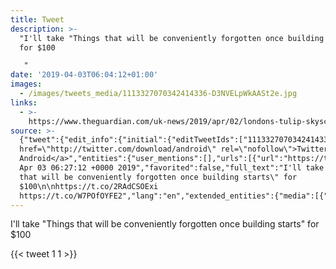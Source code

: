 ```yaml
---
title: Tweet
description: >-
  "I'll take "Things that will be conveniently forgotten once building starts"
  for $100

   "
date: '2019-04-03T06:04:12+01:00'
images:
  - /images/tweets_media/1113327070342414336-D3NVELpWkAASt2e.jpg
links:
  - >-
    https://www.theguardian.com/uk-news/2019/apr/02/londons-tulip-skyscraper-given-planning-permission
source: >-
  {"tweet":{"edit_info":{"initial":{"editTweetIds":["1113327070342414336"],"editableUntil":"2019-04-03T07:27:12.843Z","editsRemaining":"5","isEditEligible":true}},"retweeted":false,"source":"<a
  href=\"http://twitter.com/download/android\" rel=\"nofollow\">Twitter for
  Android</a>","entities":{"user_mentions":[],"urls":[{"url":"https://t.co/2RAdCSOExi","expanded_url":"https://www.theguardian.com/uk-news/2019/apr/02/londons-tulip-skyscraper-given-planning-permission","display_url":"theguardian.com/uk-news/2019/a…","indices":["86","109"]}],"symbols":[],"media":[{"expanded_url":"https://twitter.com/toychicken/status/1113327070342414336/photo/1","indices":["110","133"],"url":"https://t.co/W7POfOYFE2","media_url":"http://pbs.twimg.com/media/D3NVELpWkAASt2e.jpg","id_str":"1113327063224717312","id":"1113327063224717312","media_url_https":"https://pbs.twimg.com/media/D3NVELpWkAASt2e.jpg","sizes":{"medium":{"w":"1200","h":"515","resize":"fit"},"large":{"w":"2048","h":"879","resize":"fit"},"small":{"w":"680","h":"292","resize":"fit"},"thumb":{"w":"150","h":"150","resize":"crop"}},"type":"photo","display_url":"pic.twitter.com/W7POfOYFE2"}],"hashtags":[]},"display_text_range":["0","133"],"favorite_count":"1","id_str":"1113327070342414336","truncated":false,"retweet_count":"1","id":"1113327070342414336","possibly_sensitive":false,"created_at":"Wed
  Apr 03 06:27:12 +0000 2019","favorited":false,"full_text":"I'll take \"Things
  that will be conveniently forgotten once building starts\" for
  $100\n\nhttps://t.co/2RAdCSOExi
  https://t.co/W7POfOYFE2","lang":"en","extended_entities":{"media":[{"expanded_url":"https://twitter.com/toychicken/status/1113327070342414336/photo/1","indices":["110","133"],"url":"https://t.co/W7POfOYFE2","media_url":"http://pbs.twimg.com/media/D3NVELpWkAASt2e.jpg","id_str":"1113327063224717312","id":"1113327063224717312","media_url_https":"https://pbs.twimg.com/media/D3NVELpWkAASt2e.jpg","sizes":{"medium":{"w":"1200","h":"515","resize":"fit"},"large":{"w":"2048","h":"879","resize":"fit"},"small":{"w":"680","h":"292","resize":"fit"},"thumb":{"w":"150","h":"150","resize":"crop"}},"type":"photo","display_url":"pic.twitter.com/W7POfOYFE2"}]}}}
---
```

I'll take "Things that will be conveniently forgotten once building starts" for $100

 
    
{{< tweet 1 1 >}}
    
